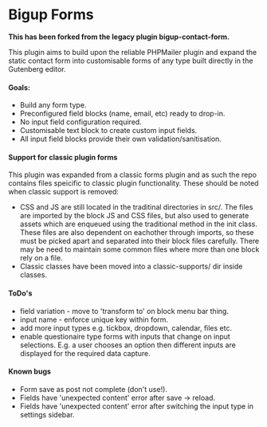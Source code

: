 # Bigup Forms

**This has been forked from the legacy plugin bigup-contact-form.**

This plugin aims to build upon the reliable PHPMailer plugin and expand the static contact form into
customisable forms of any type built directly in the Gutenberg editor.

#### Goals:

- Build any form type.
- Preconfigured field blocks (name, email, etc) ready to drop-in.
- No input field configuration required.
- Customisable text block to create custom input fields.
- All input field blocks provide their own validation/sanitisation.

#### Support for classic plugin forms

This plugin was expanded from a classic forms plugin and as such the repo contains files speicific
to classic plugin functionality. These should be noted when classic support is removed:

 - CSS and JS are still located in the traditinal directories in src/. The files are imported by the block JS and CSS files, but also used to generate assets which are enqueued using the traditional method in the init class. These files are also dependent on eachother through imports, so these must be picked apart and separated into their block files carefully. There may be need to maintain some common files where more than one block rely on a file.
 - Classic classes have been moved into a classic-supports/ dir inside classes.

#### ToDo's

 - field variation - move to 'transform to' on block menu bar thing.
 - input name - enforce unique key within form.
 - add more input types e.g. tickbox, dropdown, calendar, files etc.
 - enable questionaire type forms with inputs that change on input selections. E.g. a user chooses an option then different inputs are displayed for the required data capture.

#### Known bugs

 - Form save as post not complete (don't use!).
 - Fields have 'unexpected content' error after save -> reload.
 - Fields have 'unexpected content' error after switching the input type in settings sidebar.